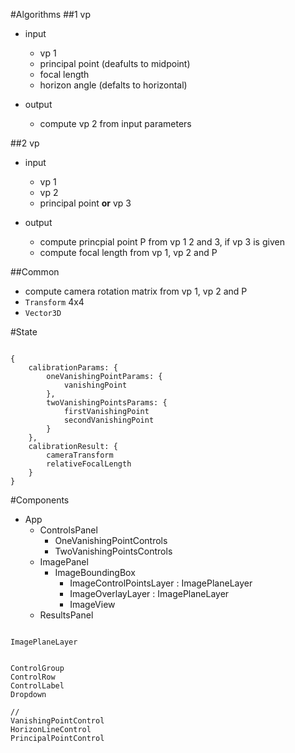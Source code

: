 #Algorithms
##1 vp

* input
  * vp 1
  * principal point (deafults to midpoint)
  * focal length
  * horizon angle (defalts to horizontal)
  
* output
  * compute vp 2 from input parameters

##2 vp

* input
  * vp 1
  * vp 2
  * principal point __or__ vp 3
  
* output
  * compute princpial point P from vp 1 2 and 3, if vp 3 is given
  * compute focal length from vp 1, vp 2 and P

##Common

* compute camera rotation matrix from vp 1, vp 2 and P
* ```Transform``` 4x4
* ```Vector3D```

#State

```

{
    calibrationParams: {
        oneVanishingPointParams: {
            vanishingPoint
        },
        twoVanishingPointsParams: {
            firstVanishingPoint
            secondVanishingPoint
        }
    },
    calibrationResult: {
        cameraTransform
        relativeFocalLength
    }
}

```

#Components

* App
  * ControlsPanel
     * OneVanishingPointControls
     * TwoVanishingPointsControls
  * ImagePanel
     * ImageBoundingBox
         * ImageControlPointsLayer : ImagePlaneLayer
         * ImageOverlayLayer : ImagePlaneLayer
         * ImageView
  * ResultsPanel

```

ImagePlaneLayer

```


```

ControlGroup
ControlRow
ControlLabel
Dropdown

//
VanishingPointControl
HorizonLineControl
PrincipalPointControl


```
